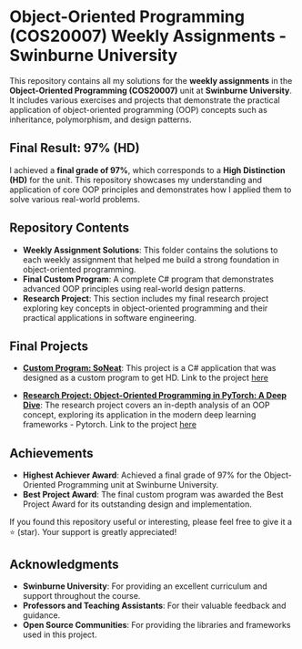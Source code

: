 # Object-Oriented Programming (COS20007) Weekly Assignments - Swinburne University

This repository contains all my solutions for the **weekly assignments** in the **Object-Oriented Programming (COS20007)** unit at **Swinburne University**. It includes various exercises and projects that demonstrate the practical application of object-oriented programming (OOP) concepts such as inheritance, polymorphism, and design patterns.

## Final Result: **97% (HD)**

I achieved a **final grade of 97%**, which corresponds to a **High Distinction (HD)** for the unit. This repository showcases my understanding and application of core OOP principles and demonstrates how I applied them to solve various real-world problems.

## Repository Contents

- **Weekly Assignment Solutions**: This folder contains the solutions to each weekly assignment that helped me build a strong foundation in object-oriented programming.
- **Final Custom Program**: A complete C# program that demonstrates advanced OOP principles using real-world design patterns.
- **Research Project**: This section includes my final research project exploring key concepts in object-oriented programming and their practical applications in software engineering.

## Final Projects

- [**Custom Program: SoNeat**](https://github.com/minhan6559/SoNeat): This project is a C# application that was designed as a custom program to get HD. Link to the project [here](https://github.com/minhan6559/SoNeat)
  
- [**Research Project: Object-Oriented Programming in PyTorch: A Deep Dive**](./Research%20Project/Object_Oriented_Programming_in_PyTorch__A_Deep_Dive.pdf): The research project covers an in-depth analysis of an OOP concept, exploring its application in the modern deep learning frameworks - Pytorch. Link to the project [here](./Research%20Project/Object_Oriented_Programming_in_PyTorch__A_Deep_Dive.pdf)

## Achievements

- **Highest Achiever Award**: Achieved a final grade of 97% for the Object-Oriented Programming unit at Swinburne University.
- **Best Project Award**: The final custom program was awarded the Best Project Award for its outstanding design and implementation.
  
If you found this repository useful or interesting, please feel free to give it a ⭐ (star). Your support is greatly appreciated!

## Acknowledgments

- **Swinburne University**: For providing an excellent curriculum and support throughout the course.
- **Professors and Teaching Assistants**: For their valuable feedback and guidance.
- **Open Source Communities**: For providing the libraries and frameworks used in this project.

